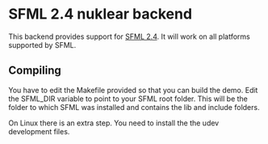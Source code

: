 # SFML 2.4 nuklear backend

This backend provides support for [SFML 2.4](http://liballeg.org/). It will work on all platforms supported by SFML.

## Compiling

You have to edit the Makefile provided so that you can build the demo. Edit the SFML_DIR variable to point to your SFML root folder. This will be the folder to which SFML was installed and contains the lib and include folders.

On Linux there is an extra step. You need to install the the udev development files.
